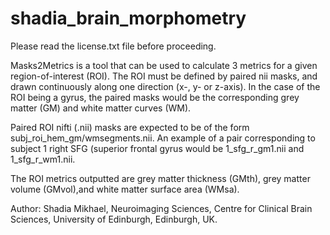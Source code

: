 # shadia_brain_morphometry
Please read the license.txt file before proceeding. 

Masks2Metrics is a tool that can be used to calculate 3 metrics for a given region-of-interest (ROI). The ROI must be defined by paired nii masks, and drawn continuously along one direction (x-, y- or z-axis). In the case of the ROI being a gyrus, the paired masks would be the corresponding grey matter (GM) and white matter curves (WM).

Paired ROI nifti (.nii) masks are expected to be of the form subj_roi_hem_gm/wmsegments.nii. An example of a pair corresponding to subject 1 right SFG (superior frontal gyrus would be 1_sfg_r_gm1.nii and 1_sfg_r_wm1.nii.

The ROI metrics outputted are grey matter thickness (GMth), grey matter volume (GMvol),and white matter surface area (WMsa).

Author: Shadia Mikhael, Neuroimaging Sciences, Centre for Clinical Brain Sciences, University of Edinburgh, Edinburgh, UK.
